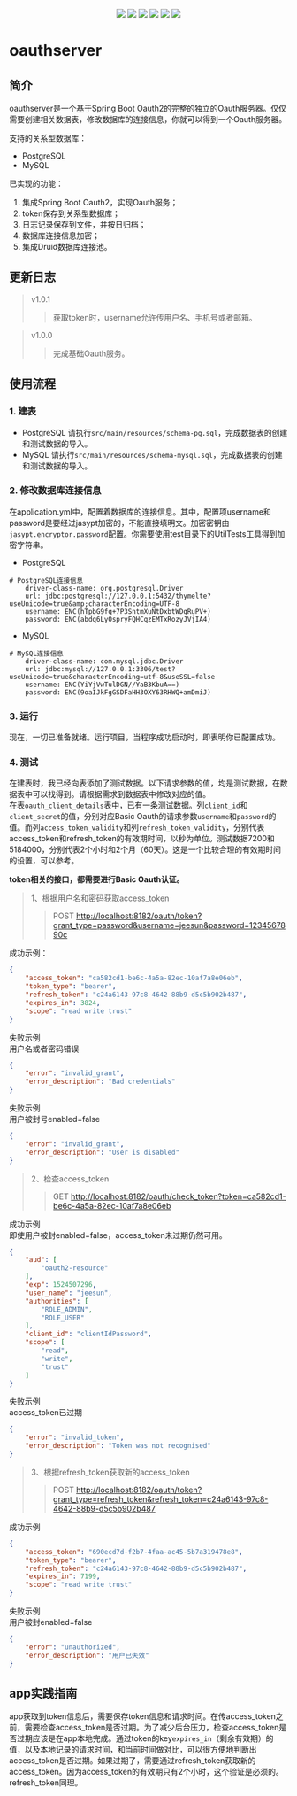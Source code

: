 <p align="center">
<a href="http://www.oracle.com/technetwork/java/javase/overview/index.html"><img src="https://img.shields.io/badge/language-java%208.0-orange.svg"></a>
<a href="https://www.jetbrains.com/idea/"><img src="https://img.shields.io/badge/platform-jetbrains-green.svg"></a>
<a href="http://projects.spring.io/spring-boot/"><img src="https://img.shields.io/badge/SpringBoot-1.5.10-990066.svg"></a>
<img src="https://img.shields.io/badge/Database-MySQL%7CPostgreSQL-brightgreen.svg">
<img src="https://img.shields.io/badge/License-Apache%202.0-blue.svg">
<img src="https://img.shields.io/badge/release-1.0.0-brightgreen.svg">

</p>

# oauthserver
## 简介
oauthserver是一个基于Spring Boot Oauth2的完整的独立的Oauth服务器。仅仅需要创建相关数据表，修改数据库的连接信息，你就可以得到一个Oauth服务器。

支持的关系型数据库：
- PostgreSQL
- MySQL

已实现的功能：
1. 集成Spring Boot Oauth2，实现Oauth服务；
2. token保存到关系型数据库；
3. 日志记录保存到文件，并按日归档；
4. 数据库连接信息加密；
5. 集成Druid数据库连接池。

## 更新日志
>v1.0.1
>>获取token时，username允许传用户名、手机号或者邮箱。

>v1.0.0
>>完成基础Oauth服务。

## 使用流程
### 1. 建表
- PostgreSQL
请执行`src/main/resources/schema-pg.sql`，完成数据表的创建和测试数据的导入。
- MySQL
请执行`src/main/resources/schema-mysql.sql`，完成数据表的创建和测试数据的导入。
### 2. 修改数据库连接信息
在application.yml中，配置着数据库的连接信息。其中，配置项username和password是要经过jasypt加密的，不能直接填明文。加密密钥由`jasypt.encryptor.password`配置。你需要使用test目录下的UtilTests工具得到加密字符串。
- PostgreSQL
```
# PostgreSQL连接信息
    driver-class-name: org.postgresql.Driver
    url: jdbc:postgresql://127.0.0.1:5432/thymelte?useUnicode=true&amp;characterEncoding=UTF-8
    username: ENC(hTpbG9fq+7P3SntmXuNtDxbtWDqRuPV+)
    password: ENC(abdq6LyOspryFQHCqzEMTxRozyJVjIA4)
```

- MySQL
```
# MySQL连接信息
    driver-class-name: com.mysql.jdbc.Driver
    url: jdbc:mysql://127.0.0.1:3306/test?useUnicode=true&characterEncoding=utf-8&useSSL=false
    username: ENC(YiYjVwTulDGN//YaB3KbuA==)
    password: ENC(9oaIJkFgGSDFaHH3OXY63RHWQ+amDmiJ)
```
### 3. 运行
现在，一切已准备就绪。运行项目，当程序成功启动时，即表明你已配置成功。
### 4. 测试
在建表时，我已经向表添加了测试数据。以下请求参数的值，均是测试数据，在数据表中可以找得到。请根据需求到数据表中修改对应的值。    
在表`oauth_client_details`表中，已有一条测试数据。列`client_id`和`client_secret`的值，分别对应Basic Oauth的请求参数`username`和`password`的值。而列`access_token_validity`和列`refresh_token_validity`，分别代表access_token和refresh_token的有效期时间，以秒为单位。测试数据7200和5184000，分别代表2个小时和2个月（60天）。这是一个比较合理的有效期时间的设置，可以参考。

**token相关的接口，都需要进行Basic Oauth认证。**
> 1、根据用户名和密码获取access_token
>> POST [http://localhost:8182/oauth/token?grant_type=password&username=jeesun&password=1234567890c](http://localhost:8182/oauth/token?grant_type=password&username=jeesun&password=1234567890c)

成功示例：
``` json
{
    "access_token": "ca582cd1-be6c-4a5a-82ec-10af7a8e06eb",
    "token_type": "bearer",
    "refresh_token": "c24a6143-97c8-4642-88b9-d5c5b902b487",
    "expires_in": 3824,
    "scope": "read write trust"
}
```
失败示例  
用户名或者密码错误
``` json
{
    "error": "invalid_grant",
    "error_description": "Bad credentials"
}
```
失败示例  
用户被封号enabled=false
``` json
{
    "error": "invalid_grant",
    "error_description": "User is disabled"
}
```

> 2、检查access_token
>> GET [http://localhost:8182/oauth/check_token?token=ca582cd1-be6c-4a5a-82ec-10af7a8e06eb](http://localhost:8182/oauth/check_token?token=ca582cd1-be6c-4a5a-82ec-10af7a8e06eb)

成功示例  
即使用户被封enabled=false，access_token未过期仍然可用。
``` json
{
    "aud": [
        "oauth2-resource"
    ],
    "exp": 1524507296,
    "user_name": "jeesun",
    "authorities": [
        "ROLE_ADMIN",
        "ROLE_USER"
    ],
    "client_id": "clientIdPassword",
    "scope": [
        "read",
        "write",
        "trust"
    ]
}
```
失败示例  
access_token已过期
``` json
{
    "error": "invalid_token",
    "error_description": "Token was not recognised"
}
```

> 3、根据refresh_token获取新的access_token
>> POST [http://localhost:8182/oauth/token?grant_type=refresh_token&refresh_token=c24a6143-97c8-4642-88b9-d5c5b902b487](http://localhost:8182/oauth/token?grant_type=refresh_token&refresh_token=c24a6143-97c8-4642-88b9-d5c5b902b487)

成功示例  
``` json
{
    "access_token": "690ecd7d-f2b7-4faa-ac45-5b7a319478e8",
    "token_type": "bearer",
    "refresh_token": "c24a6143-97c8-4642-88b9-d5c5b902b487",
    "expires_in": 7199,
    "scope": "read write trust"
}
```
失败示例  
用户被封enabled=false
``` json
{
    "error": "unauthorized",
    "error_description": "用户已失效"
}
```

## app实践指南
app获取到token信息后，需要保存token信息和请求时间。在传access_token之前，需要检查access_token是否过期。为了减少后台压力，检查access_token是否过期应该是在app本地完成。通过token的key`expires_in`（剩余有效期）的值，以及本地记录的请求时间，和当前时间做对比，可以很方便地判断出access_token是否过期。如果过期了，需要通过refresh_token获取新的access_token。因为access_token的有效期只有2个小时，这个验证是必须的。    
refresh_token同理。